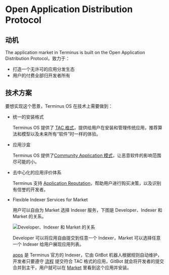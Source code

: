 # Open Application Distribution Protocol

## 动机

The application market in Terminus is built on the Open Application Distribution Protocol，致力于：

- 打造一个无许可的应用分发生态
- 用户的付费全部归开发者所有

## 技术方案

要想实现这个愿景，Terminus OS 在技术上需要做到：

- 统一的安装格式

  Terminus OS 提供了 [TAC 格式](../../developer/develop/package/chart.md)，提供给用户在安装和管理传统应用，推荐算法和模型以及未来所有“软件”时一样的体验。

- 应用沙盒

  Terminus OS 提供了[Community Application 模式](../terminus/application.md#community-application)，让恶意软件的影响范围尽可能的小。

- 去中心化的应用评价体系

  Terminus 支持 [Application Reputation](../../developer/contribute/snowinning/smart-contract.md#application-reputation)，帮助用户进行购买决策，以及识别有信誉的开发者。 

- Flexible Indexer Services for Market
  
  用户可以自由为 Market 选择 Indexer 服务，下图是 Developer、Indexer 和 Market 的关系。

  ![Developer、Indexer 和 Market 的关系](/images/overview/protocol/distribute.jpeg)

  Developer 可以将应用自由提交到任意一个 Indexer，Market 可以选择任意一个 Indexer 给用户展现应用列表。

  [apps](https://github.com/beclab/apps) 是 Terminus 官方的 Indexer，它由 GitBot 机器人根据规则自动维护，开发者只要遵守 [流程](../../developer/develop/submit/index.md) 提交符合 TAC 格式的应用，GitBot 就会将开发者的提交合并到主干，用户就可以在 [Market](../../how-to/terminus/market/index.md) 里看到这个应用并安装。
